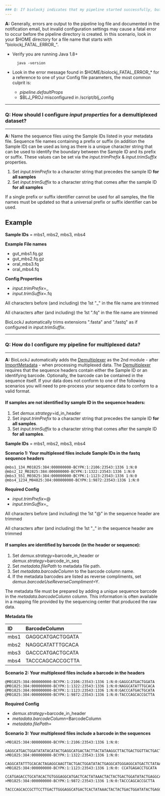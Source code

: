 ```yaml
---
### Q: If biolockj indicates that my pipeline started successfully, but the pipeline root directory is not created, how do I debug the root cause of the failure?
---
```

**A:** Generally, errors are output to the pipeline log file and documented in the notification email, but  invalid configuration settings may cause a fatal error to occur before the pipeline directory is created.  In this scenario, look in your $HOME directory for a file name that starts with "biolockj_FATAL_ERROR_".  

* Verify you are running Java 1.8+

	    java -version

* Look in the error message found in $HOME/biolockj_FATAL_ERROR_* for a reference to one of your Config file parameters, the most common culprit is:  

  - *pipeline.defaultProps*
  - $BLJ_PROJ misconfigured in /script/blj_config

---
### Q: How should I configure *input properties* for a demultiplexed dataset?
---
**A:** Name the sequence files using the Sample IDs listed in your metadata file.  Sequence file names containing a prefix or suffix (in addition the Sample ID) can be used as long as there is a unique character string that can be used to identify the boundary between the Sample ID and its prefix or suffix.  These values can be set via the *input.trimPrefix* & *input.trimSuffix* properties.

1. Set *input.trimPrefix* to a character string that precedes the sample ID **for all samples**
1. Set *input.trimSuffix* to a character string that comes after the sample ID **for all samples**

If a single prefix or suffix identifier cannot be used for all samples, the file names must be updated so that a universal prefix or suffix identifier can be used.

## Example

**Sample IDs** = mbs1, mbs2, mbs3, mbs4

**Example File names**
+ gut_mbs1.fq.gz
+ gut_mbs2.fq.gz
+ oral_mbs3.fq
+ oral_mbs4.fq

**Config Properties**
+ *input.trimPrefix*=_
+ *input.trimSuffix*=.fq

All characters before (and including) the 1st "_" in the file name are trimmed

All characters after (and including) the 1st ".fq" in the file name are trimmed

BioLockJ automatically trims extensions ".fasta" and ".fastq" as if configured in *input.trimSuffix*.

---
### Q: How do I configure my pipeline for multiplexed data?
---
**A:** BioLockJ automatically adds the [Demultiplexer](module/implicit/module.implicit#demultiplexer) as the 2nd module - after [ImportMetadata](module/implicit/module.implicit#importmetadata) - when processing multiplexed data.  The [Demultiplexer](module/implicit/module.implicit#demultiplexer) requires that the sequence headers contain either the Sample ID or an identifying barcode.  Optionally, the barcode can be contained in the sequence itself.  If your data does not conform to one of the following scenarios you will need to pre-process your sequence data to conform to a valid format.

#### If samples are not identified by sample ID in the sequence headers:
1. Set *demux.strategy*=id_in_header
1. Set *input.trimPrefix* to a character string that precedes the sample ID **for all samples**.
1. Set *input.trimSuffix* to a character string that comes after the sample ID **for all samples**.

**Sample IDs** = mbs1, mbs2, mbs3, mbs4

**Scenario 1: Your multiplexed files include Sample IDs in the fastq sequence headers** 

	@mbs1_134_M01825:384:000000000-BCYPK:1:2106:23543:1336 1:N:0
	@mbs2_12_M02825:384:000000000-BCYPK:1:1322:23543:1336 1:N:0
	@mbs3_551_M03825:384:000000000-BCYPK:1:1123:23543:1336 1:N:0
	@mbs4_1234_M04825:384:000000000-BCYPK:1:9872:23543:1336 1:N:0

**Required Config**
+ *input.trimPrefix*=@
+ *input.trimSuffix*=_

All characters before (and including) the 1st "@" in the sequence header are trimmed

All characters after (and including) the 1st "_" in the sequence header are trimmed

#### If samples are identified by barcode (in the header or sequence): 
1. Set *demux.strategy*=barcode_in_header or *demux.strategy*=barcode_in_seq
1. Set *metadata.filePath* to metadata file path.
1. Set *metadata.barcodeColumn* to the barcode column name.
1. If the metadata barcodes are listed as reverse compliments, set *demux.barcodeUseReverseCompliment*=Y.

The metadata file must be prepared by adding a unique sequence barcode in the *metadata.barcodeColumn* column.  This information is often available in a mapping file provided by the sequencing center that produced the raw data.

**Metadata file** 

| ID | BarcodeColumn |
| :-- | :-- |
| mbs1 | GAGGCATGACTGGATA |
| mbs2 | NAGGCATATTTGCACA |
| mbs3 | GACCCATGACTGCATA |
| mbs4 | TACCCAGCACCGCTTA |

**Scenario 2: Your multiplexed files include a barcode in the headers**

	@M01825:384:000000000-BCYPK:1:2106:23543:1336 1:N:0:GAGGCATGACTGGATA
	@M01825:384:000000000-BCYPK:1:1322:23543:1336 1:N:0:NAGGCATATTTGCACA
	@M01825:384:000000000-BCYPK:1:1123:23543:1336 1:N:0:GACCCATGACTGCATA
	@M01825:384:000000000-BCYPK:1:9872:23543:1336 1:N:0:TACCCAGCACCGCTTA 

**Required Config**
+ *demux.strategy*=barcode_in_header
+ *metadata.barcodeColumn*=BarcodeColumn
+ *metadata.filePath*=<path to metadata file>

**Scenario 3: Your multiplexed files include a barcode in the sequences**

	>M01825:384:000000000-BCYPK:1:2106:23543:1336 1:N:0:
        GAGGCATGACTGGATATATACATACTGAGGCATGACTACTTACTATAAGGCTTACTGACTGGTTACTGACTGGGAGGCATGACTACTTACTATAA
	>M01825:384:000000000-BCYPK:1:1322:23543:1336 1:N:0:
        CAGGCATATTTGCACACTAGAGGCAAGTTACTGACTGGATATACTGAGGCATGGGAGGCATGACTCTATAAGGCTTACTGACTGGTTACTGACTG
	>M01825:384:000000000-BCYPK:1:1123:23543:1336 1:N:0: CCATGAGACCTGCATA
        CCATGAGACCTGCATACACTGTGGGAGGCATGACTCACTATAAACTACTACTGACTGGATATACTGAGGCATACTGACTGGTTACTTATAAGGCT
	>M01825:384:000000000-BCYPK:1:9872:23543:1336 1:N:0:TACCCAGCACCGCTTA 
        TACCCAGCACCGCTTCCTTGACTTGGGAGGCATGACTCACTATAAACTACTACTGACTGGATATACTGAGGCATACTGACTGGTTACTTATAAGG
     
